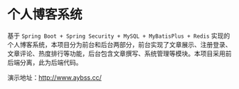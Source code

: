 # 个人博客系统

基于 `Spring Boot + Spring Security + MySQL + MyBatisPlus + Redis` 实现的个人博客系统，本项目分为前台和后台两部分，前台实现了文章展示、注册登录、文章评论、热度排行等功能，后台包含文章撰写、系统管理等模块。本项目采用前后端分离，此为后端代码。

演示地址：http://www.aybss.cc/

